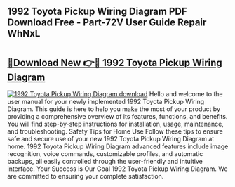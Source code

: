 ## 1992 Toyota Pickup Wiring Diagram PDF Download Free - Part-72V User Guide Repair WhNxL

# <h2><a href="http://dfjjqu.blite.top/?on=1992+Toyota+Pickup+Wiring+Diagram">🔗Download New 👉🔴 1992 Toyota Pickup Wiring Diagram</a></h2>

[![1992 Toyota Pickup Wiring Diagram download](https://i.imgur.com/lujVjoI.png)](http://dfjjqu.blite.top/?on=1992+Toyota+Pickup+Wiring+Diagram)
Hello and welcome to the user manual for your newly implemented 1992 Toyota Pickup Wiring Diagram. This guide is here to help you make the most of your product by providing a comprehensive overview of its features, functions, and benefits. You will find step-by-step instructions for installation, usage, maintenance, and troubleshooting. Safety Tips for Home Use Follow these tips to ensure safe and secure use of your new 1992 Toyota Pickup Wiring Diagram at home. 1992 Toyota Pickup Wiring Diagram advanced features include image recognition, voice commands, customizable profiles, and automatic backups, all easily controlled through the user-friendly and intuitive interface. Your Success is Our Goal 1992 Toyota Pickup Wiring Diagram. We are committed to ensuring your complete satisfaction.
